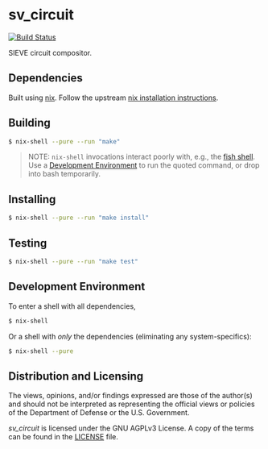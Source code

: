 # sv_circuit

[![Build Status](https://github.com/trailofbits/sv_circuit/actions/workflows/ci.yml/badge.svg)](https://github.com/trailofbits/sholva/actions?query=workflow%3ACI)

SIEVE circuit compositor.

## Dependencies

Built using [nix](https://nixos.wiki/wiki/Nix_package_manager).
Follow the upstream [nix installation instructions](https://nixos.org/download.html).

## Building

```bash
$ nix-shell --pure --run "make"
```

> NOTE: `nix-shell` invocations interact poorly with, e.g., the [fish shell](https://fishshell.com/).
> Use a [Development Environment](#devlopment-environment) to run the quoted command, or drop into bash temporarily.

## Installing

```bash
$ nix-shell --pure --run "make install"
```

## Testing

```bash
$ nix-shell --pure --run "make test"
```

## Development Environment

To enter a shell with all dependencies,

```bash
$ nix-shell
```

Or a shell with _only_ the dependencies (eliminating any system-specifics):

```bash
$ nix-shell --pure
```

## Distribution and Licensing

The views, opinions, and/or findings expressed are those of the author(s) and
should not be interpreted as representing the official views or policies of the
Department of Defense or the U.S. Government.

_sv_circuit_ is licensed under the GNU AGPLv3 License. A copy of the terms can
be found in the [LICENSE](./LICENSE) file.
